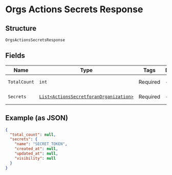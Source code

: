 
# Orgs Actions Secrets Response

## Structure

`OrgsActionsSecretsResponse`

## Fields

| Name | Type | Tags | Description | Getter | Setter |
|  --- | --- | --- | --- | --- | --- |
| `TotalCount` | `int` | Required | - | int getTotalCount() | setTotalCount(int totalCount) |
| `Secrets` | [`List<ActionsSecretforanOrganization>`](../../doc/models/actions-secretforan-organization.md) | Required | - | List<ActionsSecretforanOrganization> getSecrets() | setSecrets(List<ActionsSecretforanOrganization> secrets) |

## Example (as JSON)

```json
{
  "total_count": null,
  "secrets": {
    "name": "SECRET_TOKEN",
    "created_at": null,
    "updated_at": null,
    "visibility": null
  }
}
```

